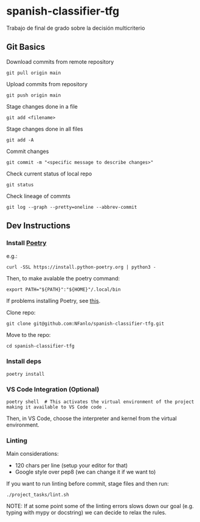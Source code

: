 # spanish-classifier-tfg
Trabajo de final de grado sobre la decisión multicriterio

## Git Basics

Download commits from remote repository

```
git pull origin main
```

Upload commits from repository

```
git push origin main
```

Stage changes done in a file
```
git add <filename>
```

Stage changes done in all files
```
git add -A
```

Commit changes
```
git commit -m "<specific message to describe changes>"
```

Check current status of local repo
```
git status
```

Check lineage of commts
```
git log --graph --pretty=oneline --abbrev-commit
```

## **Dev Instructions**

### **Install [Poetry](https://python-poetry.org/docs/)**

e.g.:

`curl -SSL https://install.python-poetry.org | python3 -`

Then, to make avalable the poetry command:

`export PATH="${PATH}":"${HOME}"/.local/bin`

If problems installing Poetry, see [this](https://github.com/python-poetry/install.python-poetry.org/issues/52#issuecomment-1387062081).

Clone repo:

`git clone git@github.com:NFanlo/spanish-classifier-tfg.git`

Move to the repo:

`cd spanish-classifier-tfg`

### **Install deps**

`poetry install`

### **VS Code Integration (Optional)**

`poetry shell  # This activates the virtual environment of the project making it available to VS Code
code .`

Then, in VS Code, choose the interpreter and kernel from the virtual environment.

### **Linting**

Main considerations:

- 120 chars per line (setup your editor for that)
- Google style over pep8 (we can change it if we want to)

If you want to run linting before commit, stage files and then run:

`./project_tasks/lint.sh`

NOTE: If at some point some of the linting errors slows down our goal (e.g. typing with mypy or docstring) we can decide to relax the rules.

